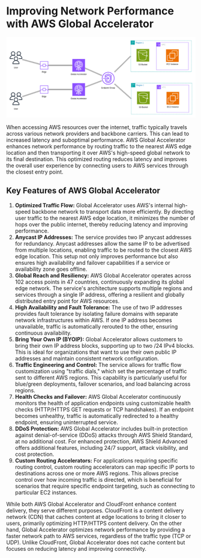 # Improving Network Performance with AWS Global Accelerator

![Improving Network Performance with AWS Global Accelerator](../../architecture-diagrams/aws/Improving%20Network%20Performance%20with%20AWS%20Global%20Accelerator.png)

When accessing AWS resources over the internet, traffic typically travels across various network providers and backbone carriers. This can lead to increased latency and suboptimal performance. AWS Global Accelerator enhances network performance by routing traffic to the nearest AWS edge location and then transporting it over AWS's high-speed global network to its final destination. This optimized routing reduces latency and improves the overall user experience by connecting users to AWS services through the closest entry point.

## Key Features of AWS Global Accelerator

1. **Optimized Traffic Flow:** Global Accelerator uses AWS's internal high-speed backbone network to transport data more efficiently. By directing user traffic to the nearest AWS edge location, it minimizes the number of hops over the public internet, thereby reducing latency and improving performance.
2. **Anycast IP Addresses:** The service provides two IP anycast addresses for redundancy. Anycast addresses allow the same IP to be advertised from multiple locations, enabling traffic to be routed to the closest AWS edge location. This setup not only improves performance but also ensures high availability and failover capabilities if a service or availability zone goes offline.
3. **Global Reach and Resiliency:** AWS Global Accelerator operates across 102 access points in 47 countries, continuously expanding its global edge network. The service's architecture supports multiple regions and services through a single IP address, offering a resilient and globally distributed entry point for AWS resources.
4. **High Availability and Fault Tolerance:** The use of two IP addresses provides fault tolerance by isolating failure domains with separate network infrastructures within AWS. If one IP address becomes unavailable, traffic is automatically rerouted to the other, ensuring continuous availability.
5. **Bring Your Own IP (BYOIP):** Global Accelerator allows customers to bring their own IP address blocks, supporting up to two /24 IPv4 blocks. This is ideal for organizations that want to use their own public IP addresses and maintain consistent network configuration.
6. **Traffic Engineering and Control:** The service allows for traffic flow customization using "traffic dials," which set the percentage of traffic sent to different AWS regions. This capability is particularly useful for blue/green deployments, failover scenarios, and load balancing across regions.
7. **Health Checks and Failover:** AWS Global Accelerator continuously monitors the health of application endpoints using customizable health checks (HTTP/HTTPS GET requests or TCP handshakes). If an endpoint becomes unhealthy, traffic is automatically redirected to a healthy endpoint, ensuring uninterrupted service.
8. **DDoS Protection:** AWS Global Accelerator includes built-in protection against denial-of-service (DDoS) attacks through AWS Shield Standard, at no additional cost. For enhanced protection, AWS Shield Advanced offers additional features, including 24/7 support, attack visibility, and cost protection.
9. **Custom Routing Accelerators:** For applications requiring specific routing control, custom routing accelerators can map specific IP ports to destinations across one or more AWS regions. This allows precise control over how incoming traffic is directed, which is beneficial for scenarios that require specific endpoint targeting, such as connecting to particular EC2 instances.

While both AWS Global Accelerator and CloudFront enhance content delivery, they serve different purposes. CloudFront is a content delivery network (CDN) that caches content at edge locations to bring it closer to users, primarily optimizing HTTP/HTTPS content delivery. On the other hand, Global Accelerator optimizes network performance by providing a faster network path to AWS services, regardless of the traffic type (TCP or UDP). Unlike CloudFront, Global Accelerator does not cache content but focuses on reducing latency and improving connectivity.
